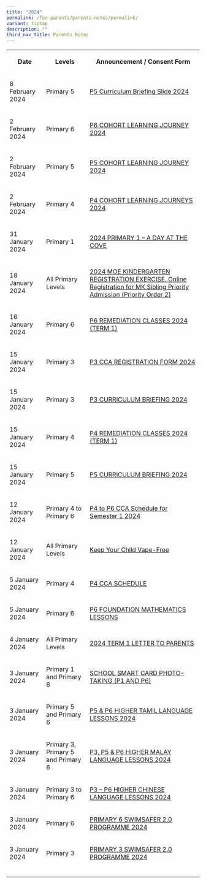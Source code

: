 ```yaml
---
title: "2024"
permalink: /for-parents/parents-notes/permalink/
variant: tiptap
description: ""
third_nav_title: Parents Notes
---
```

<table>
<tbody>
<tr>
<th rowspan="1" colspan="1">
<p>Date</p>
</th>
<th rowspan="1" colspan="1">
<p>Levels</p>
</th>
<th rowspan="1" colspan="1">
<p>Announcement / Consent Form</p>
</th>
</tr>
<tr>
<td rowspan="1" colspan="1">
<p>8 February 2024</p>
</td>
<td rowspan="1" colspan="1">
<p>Primary 5</p>
</td>
<td rowspan="1" colspan="1">
<p><a href="https://go.gov.sg/2024p5ccb" rel="noopener noreferrer nofollow" target="_blank">P5 Curriculum Briefing Slide 2024</a>
</p>
</td>
</tr>
<tr>
<td rowspan="1" colspan="1">
<p>2 February 2024</p>
</td>
<td rowspan="1" colspan="1">
<p>Primary 6</p>
</td>
<td rowspan="1" colspan="1">
<p><a href="https://go.gov.sg/pcps2024063" rel="noopener noreferrer nofollow" target="_blank">P6 COHORT LEARNING JOURNEY 2024</a>
</p>
</td>
</tr>
<tr>
<td rowspan="1" colspan="1">
<p>2 February 2024</p>
</td>
<td rowspan="1" colspan="1">
<p>Primary 5</p>
</td>
<td rowspan="1" colspan="1">
<p><a href="https://go.gov.sg/pcps2024062" rel="noopener noreferrer nofollow" target="_blank">P5 COHORT LEARNING JOURNEY 2024</a>
</p>
</td>
</tr>
<tr>
<td rowspan="1" colspan="1">
<p>2 February 2024</p>
</td>
<td rowspan="1" colspan="1">
<p>Primary 4</p>
</td>
<td rowspan="1" colspan="1">
<p><a href="https://go.gov.sg/pcps2024061" rel="noopener noreferrer nofollow" target="_blank">P4 COHORT LEARNING JOURNEYS 2024</a>
</p>
</td>
</tr>
<tr>
<td rowspan="1" colspan="1">
<p>31 January 2024</p>
</td>
<td rowspan="1" colspan="1">
<p>Primary 1</p>
</td>
<td rowspan="1" colspan="1">
<p><a href="https://go.gov.sg/pcps2024058" rel="noopener noreferrer nofollow" target="_blank">2024 PRIMARY 1 – A DAY AT THE COVE</a>
</p>
</td>
</tr>
<tr>
<td rowspan="1" colspan="1">
<p>18 January 2024</p>
</td>
<td rowspan="1" colspan="1">
<p>All Primary Levels</p>
</td>
<td rowspan="1" colspan="1">
<p><a href="https://go.gov.sg/pcps2024038" rel="noopener noreferrer nofollow" target="_blank">2024 MOE KINDERGARTEN REGISTRATION EXERCISE. Online Registration for MK Sibling Priority Admission (Priority Order 2)</a>
</p>
</td>
</tr>
<tr>
<td rowspan="1" colspan="1">
<p>16 January 2024</p>
</td>
<td rowspan="1" colspan="1">
<p>Primary 6</p>
</td>
<td rowspan="1" colspan="1">
<p><a href="https://go.gov.sg/pcps2024027" rel="noopener noreferrer nofollow" target="_blank">P6 REMEDIATION CLASSES 2024 (TERM 1)</a>
</p>
</td>
</tr>
<tr>
<td rowspan="1" colspan="1">
<p>15 January 2024</p>
</td>
<td rowspan="1" colspan="1">
<p>Primary 3</p>
</td>
<td rowspan="1" colspan="1">
<p><a href="https://go.gov.sg/pcps2024028" rel="noopener noreferrer nofollow" target="_blank">P3 CCA REGISTRATION FORM 2024</a>
</p>
</td>
</tr>
<tr>
<td rowspan="1" colspan="1">
<p>15 January 2024</p>
</td>
<td rowspan="1" colspan="1">
<p>Primary 3</p>
</td>
<td rowspan="1" colspan="1">
<p><a href="https://www.punggolcovepri.moe.edu.sg/for-parents/permalink/curriculum-briefings/" rel="noopener noreferrer nofollow" target="_blank">P3 CURRICULUM BRIEFING 2024</a>
</p>
</td>
</tr>
<tr>
<td rowspan="1" colspan="1">
<p>15 January 2024</p>
</td>
<td rowspan="1" colspan="1">
<p>Primary 4</p>
</td>
<td rowspan="1" colspan="1">
<p><a href="https://go.gov.sg/pcps2024031" rel="noopener noreferrer nofollow" target="_blank">P4 REMEDIATION CLASSES 2024 (TERM 1)</a>
</p>
</td>
</tr>
<tr>
<td rowspan="1" colspan="1">
<p>15 January 2024</p>
</td>
<td rowspan="1" colspan="1">
<p>Primary 5</p>
</td>
<td rowspan="1" colspan="1">
<p><a href="https://go.gov.sg/pcps2024032" rel="noopener noreferrer nofollow" target="_blank">P5 CURRICULUM BRIEFING 2024</a>
</p>
</td>
</tr>
<tr>
<td rowspan="1" colspan="1">
<p>12 January 2024</p>
</td>
<td rowspan="1" colspan="1">
<p>Primary 4 to Primary 6</p>
</td>
<td rowspan="1" colspan="1">
<p><a href="https://go.gov.sg/p4top6ccaschedulesem1" rel="noopener noreferrer nofollow" target="_blank">P4 to P6 CCA Schedule for Semester 1 2024</a>
</p>
</td>
</tr>
<tr>
<td rowspan="1" colspan="1">
<p>12 January 2024</p>
</td>
<td rowspan="1" colspan="1">
<p>All Primary Levels</p>
</td>
<td rowspan="1" colspan="1">
<p><a href="https://go.gov.sg/vapefree" rel="noopener noreferrer nofollow" target="_blank">Keep Your Child Vape-Free</a>
</p>
</td>
</tr>
<tr>
<td rowspan="1" colspan="1">
<p>5 January 2024</p>
</td>
<td rowspan="1" colspan="1">
<p>Primary 4</p>
</td>
<td rowspan="1" colspan="1">
<p><a href="https://go.gov.sg/pcps2024017" rel="noopener noreferrer nofollow" target="_blank">P4 CCA SCHEDULE</a>
</p>
</td>
</tr>
<tr>
<td rowspan="1" colspan="1">
<p>5 January 2024</p>
</td>
<td rowspan="1" colspan="1">
<p>Primary 6</p>
</td>
<td rowspan="1" colspan="1">
<p><a href="https://go.gov.sg/pcps2024018" rel="noopener noreferrer nofollow" target="_blank">P6 FOUNDATION MATHEMATICS LESSONS</a>
</p>
</td>
</tr>
<tr>
<td rowspan="1" colspan="1">
<p>4 January 2024</p>
</td>
<td rowspan="1" colspan="1">
<p>All Primary Levels</p>
</td>
<td rowspan="1" colspan="1">
<p><a href="https://go.gov.sg/pcps2024010" rel="noopener noreferrer nofollow" target="_blank">2024 TERM 1 LETTER TO PARENTS</a>
</p>
</td>
</tr>
<tr>
<td rowspan="1" colspan="1">
<p>3 January 2024</p>
</td>
<td rowspan="1" colspan="1">
<p>Primary 1 and Primary 6</p>
</td>
<td rowspan="1" colspan="1">
<p><a href="https://go.gov.sg/pcsp2024016" rel="noopener noreferrer nofollow" target="_blank">SCHOOL SMART CARD PHOTO-TAKING (P1 AND P6)</a>
</p>
</td>
</tr>
<tr>
<td rowspan="1" colspan="1">
<p>3 January 2024</p>
</td>
<td rowspan="1" colspan="1">
<p>Primary 5 and Primary 6</p>
</td>
<td rowspan="1" colspan="1">
<p><a href="https://go.gov.sg/pcsp2024015" rel="noopener noreferrer nofollow" target="_blank">P5 &amp; P6 HIGHER TAMIL LANGUAGE LESSONS 2024</a>
</p>
</td>
</tr>
<tr>
<td rowspan="1" colspan="1">
<p>3 January 2024</p>
</td>
<td rowspan="1" colspan="1">
<p>Primary 3, Primary 5 and Primary 6</p>
</td>
<td rowspan="1" colspan="1">
<p><a href="https://go.gov.sg/pcsp2024014" rel="noopener noreferrer nofollow" target="_blank">P3, P5 &amp; P6 HIGHER MALAY LANGUAGE LESSONS 2024</a>
</p>
</td>
</tr>
<tr>
<td rowspan="1" colspan="1">
<p>3 January 2024</p>
</td>
<td rowspan="1" colspan="1">
<p>Primary 3 to Primary 6</p>
</td>
<td rowspan="1" colspan="1">
<p><a href="https://go.gov.sg/pcsp2024013" rel="noopener noreferrer nofollow" target="_blank">P3 – P6 HIGHER CHINESE LANGUAGE LESSONS 2024</a>
</p>
</td>
</tr>
<tr>
<td rowspan="1" colspan="1">
<p>3 January 2024</p>
</td>
<td rowspan="1" colspan="1">
<p>Primary 6</p>
</td>
<td rowspan="1" colspan="1">
<p><a href="https://go.gov.sg/pcsp2024012" rel="noopener noreferrer nofollow" target="_blank">PRIMARY 6 SWIMSAFER 2.0 PROGRAMME 2024</a>
</p>
</td>
</tr>
<tr>
<td rowspan="1" colspan="1">
<p>3 January 2024</p>
</td>
<td rowspan="1" colspan="1">
<p>Primary 3</p>
</td>
<td rowspan="1" colspan="1">
<p><a href="https://go.gov.sg/pcsp2024011" rel="noopener noreferrer nofollow" target="_blank">PRIMARY 3 SWIMSAFER 2.0 PROGRAMME 2024</a>
</p>
</td>
</tr>
<tr>
<td rowspan="1" colspan="1">
<p></p>
</td>
<td rowspan="1" colspan="1">
<p></p>
</td>
<td rowspan="1" colspan="1">
<p></p>
</td>
</tr>
</tbody>
</table>
<p></p>
